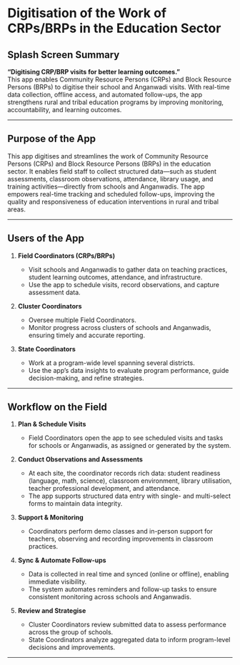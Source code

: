 # Digitisation of the Work of CRPs/BRPs in the Education Sector

## Splash Screen Summary
**“Digitising CRP/BRP visits for better learning outcomes.”**  
This app enables Community Resource Persons (CRPs) and Block Resource Persons (BRPs) to digitise their school and Anganwadi visits. With real-time data collection, offline access, and automated follow-ups, the app strengthens rural and tribal education programs by improving monitoring, accountability, and learning outcomes.

---

## Purpose of the App
This app digitises and streamlines the work of Community Resource Persons (CRPs) and Block Resource Persons (BRPs) in the education sector. It enables field staff to collect structured data—such as student assessments, classroom observations, attendance, library usage, and training activities—directly from schools and Anganwadis. The app empowers real-time tracking and scheduled follow-ups, improving the quality and responsiveness of education interventions in rural and tribal areas.

---

## Users of the App
1. **Field Coordinators (CRPs/BRPs)**  
   - Visit schools and Anganwadis to gather data on teaching practices, student learning outcomes, attendance, and infrastructure.  
   - Use the app to schedule visits, record observations, and capture assessment data.  

2. **Cluster Coordinators**  
   - Oversee multiple Field Coordinators.  
   - Monitor progress across clusters of schools and Anganwadis, ensuring timely and accurate reporting.  

3. **State Coordinators**  
   - Work at a program-wide level spanning several districts.  
   - Use the app’s data insights to evaluate program performance, guide decision-making, and refine strategies.  

---

## Workflow on the Field
1. **Plan & Schedule Visits**  
   - Field Coordinators open the app to see scheduled visits and tasks for schools or Anganwadis, as assigned or generated by the system.  

2. **Conduct Observations and Assessments**  
   - At each site, the coordinator records rich data: student readiness (language, math, science), classroom environment, library utilisation, teacher professional development, and attendance.  
   - The app supports structured data entry with single- and multi-select forms to maintain data integrity.  

3. **Support & Monitoring**  
   - Coordinators perform demo classes and in-person support for teachers, observing and recording improvements in classroom practices.  

4. **Sync & Automate Follow-ups**  
   - Data is collected in real time and synced (online or offline), enabling immediate visibility.  
   - The system automates reminders and follow-up tasks to ensure consistent monitoring across schools and Anganwadis.  

5. **Review and Strategise**  
   - Cluster Coordinators review submitted data to assess performance across the group of schools.  
   - State Coordinators analyze aggregated data to inform program-level decisions and improvements.  

---
